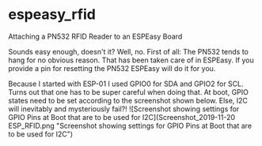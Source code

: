 # espeasy_rfid
Attaching a PN532 RFID Reader to an ESPEasy Board

Sounds easy enough, doesn't it?
Well, no. First of all: The PN532 tends to hang for no obvious reason. That has been taken care of in ESPEasy. If you provide a pin for resetting the PN532 ESPEasy will do it for you.

Because I started with ESP-01 I used GPIO0 for SDA and GPIO2 for SCL. Turns out that one has to be super careful when doing that. 
At boot, GPIO states need to be set according to the screenshot shown below. Else, I2C will inevitably and mysteriously fail?!
![Screenshot showing settings for GPIO Pins at Boot that are to be used for I2C](Screenshot_2019-11-20 ESP_RFID.png "Screenshot showing settings for GPIO Pins at Boot that are to be used for I2C")

